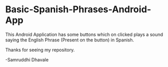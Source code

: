 # Basic-Spanish-Phrases-Android-App
This Android Application has some buttons which on clicked plays a sound saying the English Phrase (Present on the button) in Spanish.

Thanks for seeing my repository.

-Samruddhi Dhavale
